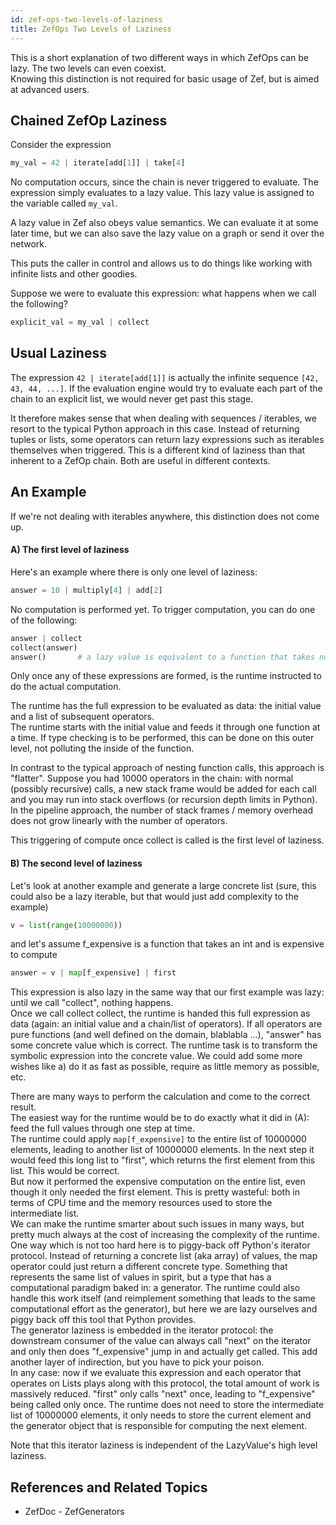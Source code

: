 ```yaml
---
id: zef-ops-two-levels-of-laziness
title: ZefOps Two Levels of Laziness
---
```


  
  
This is a short explanation of two different ways in which ZefOps can be lazy. The two levels can even coexist.  
Knowing this distinction is not required for basic usage of Zef, but is aimed at advanced users.  
  
  
## Chained ZefOp Laziness  
  
Consider the expression  
```python  
my_val = 42 | iterate[add[1]] | take[4]  
```  
  
No computation occurs, since the chain is never triggered to evaluate. The expression simply evaluates to a lazy value. This lazy value is assigned to the variable called `my_val`.  
  
A lazy value in Zef also obeys value semantics. We can evaluate it at some later time, but we can also save the lazy value on a graph or send it over the network.  
  
This puts the caller in control and allows us to do things like working with infinite lists and other goodies.  
  
Suppose we were to evaluate this expression: what happens when we call the following?  
```python  
explicit_val = my_val | collect  
```  
  
  
## Usual Laziness  
  
The expression `42 | iterate[add[1]]` is actually the infinite sequence `[42, 43, 44, ...]`. If the evaluation engine would try to evaluate each part of the chain to an explicit list, we would never get past this stage.   
  
It therefore makes sense that when dealing with sequences / iterables, we resort to the typical Python approach in this case. Instead of returning tuples or lists, some operators can return lazy expressions such as iterables themselves when triggered. This is a different kind of laziness than that inherent to a ZefOp chain. Both are useful in different contexts.  
  
  
## An Example  
  
If we're not dealing with iterables anywhere, this distinction does not come up.  
  
#### A) The first level of laziness  
Here's an example where there is only one level of laziness:  
```python  
answer = 10 | multiply[4] | add[2]  
```  
No computation is performed yet. To trigger computation, you can do one of the following:  
  
```python  
answer | collect  
collect(answer)  
answer()       # a lazy value is equivalent to a function that takes no arguments  
```  
  
Only once any of these expressions are formed, is the runtime instructed to do the actual computation.  
  
The runtime has the full expression to be evaluated as data: the initial value and a list of subsequent operators.   
The runtime starts with the initial value and feeds it through one function at a time. If type checking is to be performed, this can be done on this outer level, not polluting the inside of the function.  
  
In contrast to the typical approach of nesting function calls, this approach is "flatter". Suppose you had 10000 operators in the chain: with normal (possibly recursive) calls, a new stack frame would be added for each call and you may run into stack overflows (or recursion depth limits in Python). In the pipeline approach, the number of stack frames / memory overhead does not grow linearly with the number of operators.   
  
This triggering of compute once collect is called is the first level of laziness.  
  
  
#### B) The second level of laziness  
Let's look at another example and generate a large concrete list (sure, this could also be a lazy iterable, but that would just add complexity to the example)  
```python  
v = list(range(10000000))    
```  
and let's assume f_expensive is a function that takes an int and is expensive to compute  
```python  
answer = v | map[f_expensive] | first  
```  
  
This expression is also lazy in the same way that our first example was lazy: until we call "collect", nothing happens.  
Once we call collect collect, the runtime is handed this full expression as data (again: an initial value and a chain/list of operators). If all operators are pure functions (and well defined on the domain, blablabla ...), "answer" has some concrete value which is correct. The runtime task is to transform the symbolic expression into the concrete value. We could add some more wishes like a) do it as fast as possible, require as little memory as possible, etc.  
  
There are many ways to perform the calculation and come to the correct result.  
The easiest way for the runtime would be to do exactly what it did in (A): feed the full values through one step at time.  
The runtime could apply `map[f_expensive]` to the entire list of 10000000 elements, leading to another list of 10000000 elements. In the next step it would feed this long list to "first", which returns the first element from this list. This would be correct.  
But now it performed the expensive computation on the entire list, even though it only needed the first element. This is pretty wasteful: both in terms of CPU time and the memory resources used to store the intermediate list.  
We can make the runtime smarter about such issues in many ways, but pretty much always at the cost of increasing the complexity of the runtime.  
One way which is not too hard here is to piggy-back off Python's iterator protocol. Instead of returning a concrete list (aka array) of values, the map operator could just return a different concrete type. Something that represents the same list of values in spirit, but a type that has a computational paradigm baked in: a generator. The runtime could also handle this work itself (and reimplement something that leads to the same computational effort as the generator), but here we are lazy ourselves and piggy back off this tool that Python provides.  
The generator laziness is embedded in the iterator protocol: the downstream consumer of the value can always call "next" on the iterator and only then does "f_expensive" jump in and actually get called. This add another layer of indirection, but you have to pick your poison.  
In any case: now if we evaluate this expression and each operator that operates on Lists plays along with this protocol, the total amount of work is massively reduced. "first" only calls "next" once, leading to "f_expensive" being called only once. The runtime does not need to store the intermediate list of 10000000 elements, it only needs to store the current element and the generator object that is responsible for computing the next element.  
  
Note that this iterator laziness is independent of the LazyValue's high level laziness.  
  
  
  
## References and Related Topics  
- ZefDoc - ZefGenerators  
